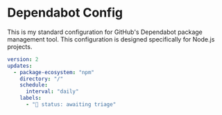 # Dependabot Config

This is my standard configuration for GitHub's Dependabot package management tool. This configuration is designed specifically for Node.js projects.

```yaml
version: 2
updates:
  - package-ecosystem: "npm"
    directory: "/"
    schedule:
      interval: "daily"
    labels:
      - "🚦 status: awaiting triage"
```
